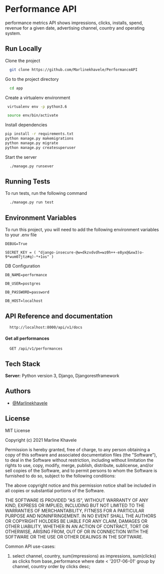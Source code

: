 # Performance API

performance metrics API shows impressions, clicks, installs, spend, revenue for a given date, advertising channel, country and operating system.

## Run Locally

Clone the project

```bash
  git clone https://github.com/Marlinekhavele/PerformanceAPI
```

Go to the project directory

```bash
  cd app
```

Create a virtualenv environment

```bash
 virtualenv env -p python3.6

 source env/bin/activate

```

Install dependencies

```bash
pip install -r requirements.txt
python manage.py makemigrations
python manage.py migrate
python manage.py createsuperuser

```

Start the server

```bash
  ./manage.py runsever
```

## Running Tests

To run tests, run the following command

```bash
  ./manage.py run test
```

## Environment Variables

To run this project, you will need to add the following environment variables to your .env file

`DEBUG=True`

`SECRET_KEY = ( "django-insecure-@w=dkzvdvdh=wz0h++-e8yx@&xw3)o-9*wum07jtz#q)-*+1os" )`

DB Configuration

`DB_NAME=performance`

`DB_USER=postgres`

`DB_PASSWORD=password`

`DB_HOST=localhost`

## API Reference and documentation

```http
  http://localhost:8000/api/v1/docs
```

#### Get all performances

```http
  GET /api/v1/performances
```

## Tech Stack

**Server:** Python version 3, Django, Djangorestframework

## Authors

- [@Marlinekhavele](https://github.com/Marlinekhavele/)

## License

MIT License

Copyright (c) 2021 Marline Khavele

Permission is hereby granted, free of charge, to any person obtaining a copy
of this software and associated documentation files (the "Software"), to deal
in the Software without restriction, including without limitation the rights
to use, copy, modify, merge, publish, distribute, sublicense, and/or sell
copies of the Software, and to permit persons to whom the Software is
furnished to do so, subject to the following conditions:

The above copyright notice and this permission notice shall be included in all
copies or substantial portions of the Software.

THE SOFTWARE IS PROVIDED "AS IS", WITHOUT WARRANTY OF ANY KIND, EXPRESS OR
IMPLIED, INCLUDING BUT NOT LIMITED TO THE WARRANTIES OF MERCHANTABILITY,
FITNESS FOR A PARTICULAR PURPOSE AND NONINFRINGEMENT. IN NO EVENT SHALL THE
AUTHORS OR COPYRIGHT HOLDERS BE LIABLE FOR ANY CLAIM, DAMAGES OR OTHER
LIABILITY, WHETHER IN AN ACTION OF CONTRACT, TORT OR OTHERWISE, ARISING FROM,
OUT OF OR IN CONNECTION WITH THE SOFTWARE OR THE USE OR OTHER DEALINGS IN THE
SOFTWARE.

Common API use-cases:

1. select channel, country, sum(impressions) as impressions, sum(clicks) as clicks from base_performance where date < '2017-06-01' group by channel, country order by clicks desc;
